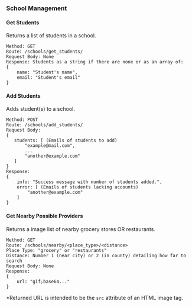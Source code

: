 ### School Management

#### Get Students
Returns a list of students in a school.
```
Method: GET
Route: /schools/get_students/
Request Body: None
Response: Students as a string if there are none or as an array of:
{
    name: "Student's name",
    email: "Student's email"
}
```

#### Add Students
Adds student(s) to a school.
```
Method: POST
Route: /schools/add_students/
Request Body: 
{
   students: [ (Emails of students to add)
       "example@mail.com",
       ...
       "another@example.com"
   ]
}
Response:
{
    info: "Success message with number of students added.",
    error: [ (Emails of students lacking accounts)
        "another@example.com"
    ]
}
```

#### Get Nearby Possible Providers
Returns a image list of nearby grocery stores OR restaurants.
```
Method: GET
Route: /schools/nearby/<place_type>/<distance>
Place Type: "grocery" or "restaurants"
Distance: Number 1 (near city) or 2 (in county) detailing how far to search
Request Body: None
Response:
{
    url: "gif;base64..."
}
```
*Returned URL is intended to be the `src` attribute of an HTML image tag.